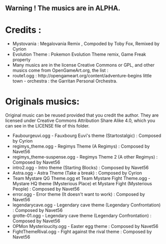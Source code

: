 ## Warning ! The musics are in ALPHA.

# Credits :
<ul>
<li>Mystovania : Megalovania Remix , Compoded by Toby Fox, Remixed by Cyrion</li>
<li>Evolution Theme : Pokemon Evolution Theme remix, Game Freak property</li>
<li>Many musics are in the license Creative Commons or GPL, and other musics come from  OpenGameArt.org, the list :</li>
<li>route1.ogg : http://opengameart.org/content/adventure-begins little town - orchestra : the Garritan Personal Orchestra.</li>
</ul>

# Originals musics:
Original music can be reused provided that you credit the author. They are licensed under Creative Commons Attribution Share Alike 4.0, which you can see in the LICENSE file of this folder.  
<!--Shéma : nomdefichier.extention - Thème de X (Nom de la musique) : Composed by compositeur-->
<ul>
<li>Faubourgeuvi.ogg - Fauxbourg Euvi's theme (Startostalgic) : Composed by Cyrion</li>
<li>regimys_theme.ogg - Regimys Theme (A Regimys) : Composed by Navet56</li>
<li>regimys_theme-suspense.ogg - Regimys Theme 2 (A other Regimys) : Composed by Navet56</li>
<li>intro2.ogg - Intro theme (Starting Blocks) : Composed by Navet56</li>
<li>Astra.ogg - Astra Theme (Take a break) : Composed by Cyrion</li>
<li>Team Mystare QG Theme.ogg et Team Mystare Fight Theme.ogg - Mystare HQ theme (Mysterious Place) et Mystare Fight (Mysterious People) : Composed by Navet56</li>
<li>error.ogg - Error theme (It doesn't want to work) : Composed by Navet56</li>
<li>legendarycave.ogg - Legendary cave theme (Legendary Confrontation) : Composed by Navet56</li>
<li>grotte-01.ogg - Legendary cave theme (Legendary Confrontation) : Composed by Navet56</li>
<li>OPMon Mysterioucity.ogg - Easter egg theme : Composed by Navet56</li>
<li>FightThemeRival.ogg - Fight against the rival theme : Composed by Navet56</li>
</ul>

